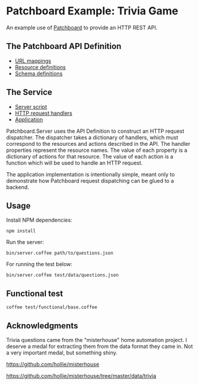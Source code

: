 # Patchboard Example: Trivia Game

An example use of [Patchboard](https://github.com/automatthew/patchboard) to
provide an HTTP REST API.

## The Patchboard API Definition

* [URL mappings](./src/api/mappings.coffee)
* [Resource definitions](./src/api/resources.coffee)
* [Schema definitions](./src/api/schema.coffee)


## The Service

* [Server script](./bin/server.coffee)
* [HTTP request handlers](./src/handlers.coffee)
* [Application](./src/application.coffee)

Patchboard.Server uses the API Definition to construct an HTTP request
dispatcher.  The dispatcher takes a dictionary of handlers, which must
correspond to the resources and actions described in the API. The handler
properties represent the resource names.  The value of each property is
a dictionary of actions for that resource.  The value of each action is
a function which will be used to handle an HTTP request.

The application implementation is intentionally simple, meant only to
demonstrate how Patchboard request dispatching can be glued to a backend.


## Usage

Install NPM dependencies:

    npm install

Run the server:

    bin/server.coffee path/to/questions.json

For running the test below:

    bin/server.coffee test/data/questions.json

## Functional test

    coffee test/functional/base.coffee



## Acknowledgments

Trivia questions came from the "misterhouse" home automation project. I deserve a medal for extracting them from the data format they came in.  Not a very important medal, but something shiny.

https://github.com/hollie/misterhouse

https://github.com/hollie/misterhouse/tree/master/data/trivia

